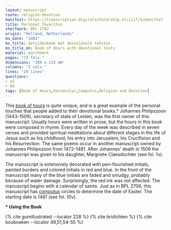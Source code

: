 ```yaml
---
layout: manuscript
route: religion-devotion
manifest: https://transcription.digitalscholarship.nl/iiif/5/manifest
title: Personal favorites
shelfmark: BPL 2782
origin: "Holland, Netherlands"
ms_date: "1481"
ms_title: Getijdenboek met devotionele teksten
ms_title_en: Book of Hours with devotional texts
material: parchment
pages: "72 fols."
dimensions: "189 x 133 mm"
columns: "2 cols."
lines: "29 lines"
questions:
- a3
- b8
tags: [Book of Hours,Vernacular,Computus,Religion and Devotion]
---
```


This [book of hours](https://en.wikipedia.org/wiki/Book_of_hours) is
quite unique, and is a great example of the personal touches that people
added to their devotional books.\* Johannes Philipszoon (1443-1509),
secretary of state of Leiden, was the first owner of this manuscript.
Usually hours were written in prose, but the hours in this book were
composed in rhyme. Every day of the week was described in seven verses
and provided spiritual meditations about different stages in the life of
Jesus such as his childhood, his entry into Jerusalem, his Crucifixion
and his Resurrection. The same poems occur in another manuscript owned
by Johannes Philipszoon from 1472-1481. After Johannes' death in 1509
the manuscript was given to his daughter, Margriete Claesdochter (see
fol. 1v).

The manuscript is extensively decorated with pen-flourished initials,
painted borders and colored initials in red and blue. In the front of
the manuscript many of the blue initials are faded and smudgy, probably
because of water damage. Surprisingly, the red ink was not affected. The
manuscript begins with a calendar of saints. Just as in BPL 2706, this
manuscript has [computus](https://en.wikipedia.org/wiki/Computus)
circles to determine the date of Easter. The starting date is 1481 (see
fol. 10v).

**\* Using the Book**

{% cite gumillustrated --locator 228 %}
{% cite bridichten %}
{% cite bouboeken --locator 49,51,54-55 %}